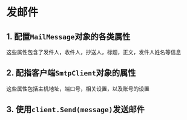 # 发邮件
## 1. 配置`MailMessage`对象的各类属性
这些属性包含了发件人，收件人，抄送人，标题，正文，发件人姓名等信息
## 2. 配指客户端`SmtpClient`对象的属性
这些属性包括主机地址，端口号，相关设置，以及账号的设置
## 3. 使用`client.Send(message)`发送邮件
